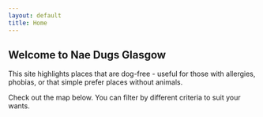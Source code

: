 ```yaml
---
layout: default
title: Home
---
```


## Welcome to Nae Dugs Glasgow

This site highlights places that are dog-free - useful for those with allergies, phobias, or that simple prefer places without animals.

Check out the map below. You can filter by different criteria to suit your wants.
